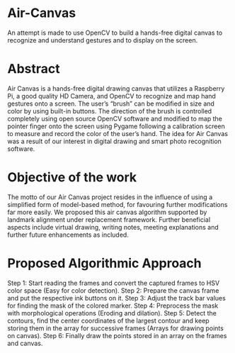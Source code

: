# Air-Canvas
An attempt is made to use OpenCV to build a hands-free digital canvas to recognize and understand gestures and to display on the screen.

# Abstract
Air Canvas is a hands-free digital drawing canvas that utilizes a Raspberry Pi, a good quality HD Camera, and OpenCV to recognize and map hand gestures onto a screen. The user’s “brush” can be modified in size and color by using built-in buttons. The direction of the brush is controlled completely using open source OpenCV software and modified to map the pointer finger onto the screen using Pygame following a calibration screen to measure and record the color of the user’s hand. The idea for Air Canvas was a result of our interest in digital drawing and smart photo recognition software.

# Objective of the work
The motto of our Air Canvas project resides in the influence of using a simplified form of model-based method, for favouring further modifications far more easily. We proposed this air canvas algorithm supported by landmark alignment under replacement framework. Further beneficial aspects include virtual drawing, writing notes, meeting explanations and further future enhancements as included.

# Proposed Algorithmic Approach
Step 1: Start reading the frames and convert the captured frames to HSV color space (Easy for color detection).
Step 2: Prepare the canvas frame and put the respective ink buttons on it.
Step 3: Adjust the track bar values for finding the mask of the colored marker.
Step 4: Preprocess the mask with morphological operations (Eroding and dilation).
Step 5: Detect the contours, find the center coordinates of the largest contour and keep storing them in the array for successive frames (Arrays for drawing points on canvas).
Step 6: Finally draw the points stored in an array on the frames and canvas.

